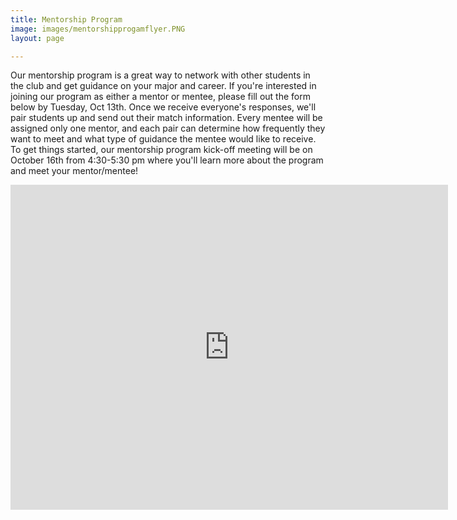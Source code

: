 ```yaml
---
title: Mentorship Program
image: images/mentorshipprogamflyer.PNG
layout: page

---
```

Our mentorship program is a great way to network with other students in the club and get guidance on your major and career. If you're interested in joining our program as either a mentor or mentee, please fill out the form below by Tuesday, Oct 13th. Once we receive everyone's responses, we'll pair students up and send out their match information. Every mentee will be assigned only one mentor, and each pair can determine how frequently they want to meet and what type of guidance the mentee would like to receive. To get things started, our mentorship program kick-off meeting will be on October 16th from 4:30-5:30 pm where you'll learn more about the program and meet your mentor/mentee!

<iframe src="https://docs.google.com/forms/d/e/1FAIpQLScjdgPSQGZPwA4byZy212N5gnACQ0uUxUPogkpxwImyVNd-6w/viewform?embedded=true" width="700" height="520" frameborder="0" marginheight="0" marginwidth="0">Loading…</iframe>
